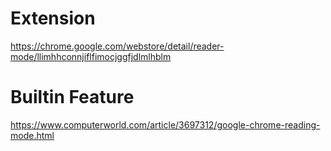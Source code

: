 # Extension
https://chrome.google.com/webstore/detail/reader-mode/llimhhconnjiflfimocjggfjdlmlhblm

# Builtin Feature
https://www.computerworld.com/article/3697312/google-chrome-reading-mode.html
